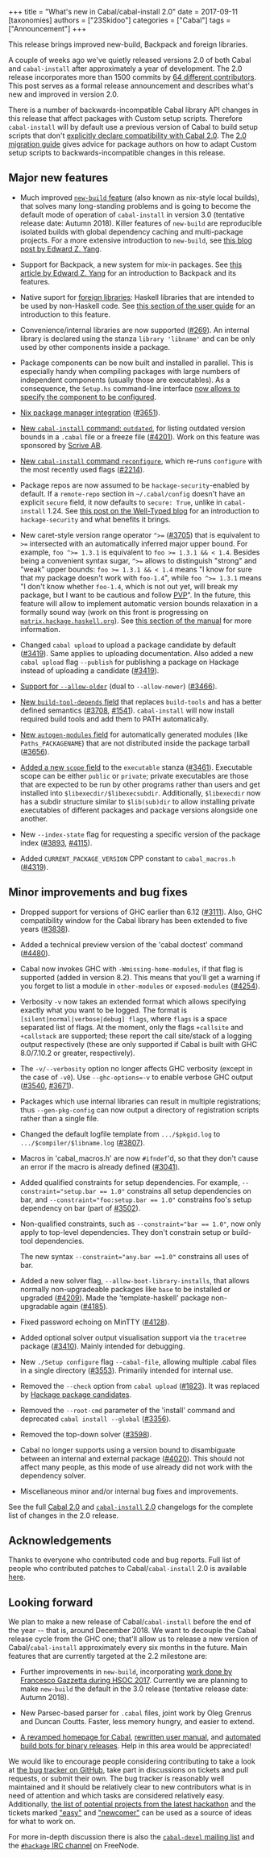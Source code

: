 +++
title = "What's new in Cabal/cabal-install 2.0"
date = 2017-09-11
[taxonomies]
authors = ["23Skidoo"]
categories = ["Cabal"]
tags = ["Announcement"]
+++

This release brings improved new-build, Backpack and foreign libraries.

<!-- more -->

A couple of weeks ago we've quietly released versions 2.0 of both
Cabal and `cabal-install` after approximately a year of
development. The 2.0 release incorporates more than 1500 commits by
[64 different
contributors](https://gist.github.com/23Skidoo/7109479c43a8de44f8e29fa335e9645c). This
post serves as a formal release announcement and describes what's new
and improved in version 2.0.

There is a number of backwards-incompatible Cabal library API changes
in this release that affect packages with Custom setup
scripts. Therefore `cabal-install` will by default use a previous
version of Cabal to build setup scripts that don't [explicitly declare
compatibility with Cabal
2.0](https://www.well-typed.com/blog/2015/07/cabal-setup-deps/). The
[2.0 migration
guide](https://github.com/haskell/cabal/wiki/2.0-migration-guide)
gives advice for package authors on how to adapt Custom setup scripts
to backwards-incompatible changes in this release.

## Major new features

- Much improved [`new-build`
  feature](https://www.haskell.org/cabal/users-guide/nix-local-build-overview.html)
  (also known as nix-style local builds), that solves many
  long-standing problems and is going to become the default mode of
  operation of `cabal-install` in version 3.0 (tentative release date:
  Autumn 2018). Killer features of `new-build` are reproducible
  isolated builds with global dependency caching and multi-package
  projects. For a more extensive introduction to `new-build`, see
  [this blog post by Edward
  Z. Yang](http://blog.ezyang.com/2016/05/announcing-cabal-new-build-nix-style-local-builds/).

- Support for Backpack, a new system for mix-in packages. See [this
  article by Edward
  Z. Yang](https://github.com/ezyang/ghc-proposals/blob/backpack/proposals/0000-backpack.rst)
  for an introduction to Backpack and its features.

- Native suport for [foreign
  libraries](https://github.com/haskell/cabal/pull/2540): Haskell
  libraries that are intended to be used by non-Haskell code. See
  [this section of the user
  guide](https://www.haskell.org/cabal/users-guide/developing-packages.html#foreign-libraries)
  for an introduction to this feature.

- Convenience/internal libraries are now supported
  ([#269](https://github.com/haskell/cabal/issues/269)). An internal
  library is declared using the stanza `library 'libname'` and can be
  only used by other components inside a package.

- Package components can be now built and installed in parallel. This
  is especially handy when compiling packages with large numbers of
  independent components (usually those are executables). As a
  consequence, the `Setup.hs` command-line interface [now allows to
  specify the component to be
  configured](https://github.com/ghc-proposals/ghc-proposals/pull/4).

- [Nix package manager integration](https://www.haskell.org/cabal/users-guide/nix-integration.html)
  ([#3651](https://github.com/haskell/cabal/issues/3651)).

- [New `cabal-install` command: `outdated`](https://www.haskell.org/cabal/users-guide/developing-packages.html?highlight=outdated#listing-outdated-dependency-version-bounds), for listing outdated
  version bounds in a `.cabal` file or a freeze file
  ([#4201](https://github.com/haskell/cabal/issues/4207)). Work on
  this feature was sponsored by [Scrive AB](https://scrive.com/).

- [New `cabal-install` command
  `reconfigure`](https://www.haskell.org/cabal/users-guide/installing-packages.html?highlight=reconfigure),
  which re-runs `configure` with the most recently used flags
  ([#2214](https://github.com/haskell/cabal/issues/2214)).

- Package repos are now assumed to be `hackage-security`-enabled by
  default. If a `remote-repo` section in `~/.cabal/config` doesn't
  have an explicit `secure` field, it now defaults to `secure: True`,
  unlike in `cabal-install` 1.24. See [this post on the Well-Typed
  blog](https://www.well-typed.com/blog/2015/04/improving-hackage-security/)
  for an introduction to `hackage-security` and what benefits it
  brings.

- New caret-style version range operator `^>=`
  ([#3705](https://github.com/haskell/cabal/issues/3705)) that is
  equivalent to `>=` intersected with an automatically inferred major
  upper bound. For example, `foo ^>= 1.3.1` is equivalent to `foo >=
1.3.1 && < 1.4`. Besides being a convenient syntax sugar, `^>=`
  allows to distinguish "strong" and "weak" upper bounds: `foo >=
1.3.1 && < 1.4` means "I know for sure that my package doesn't work
  with `foo-1.4`", while `foo ^>= 1.3.1` means "I don't know whether
  `foo-1.4`, which is not out yet, will break my package, but I want
  to be cautious and follow [PVP](https://pvp.haskell.org/)". In the
  future, this feature will allow to implement automatic version
  bounds relaxation in a formally sound way (work on this front is
  progressing on
  [`matrix.hackage.haskell.org`](https://matrix.hackage.haskell.org/)). See
  [this section of the
  manual](https://www.haskell.org/cabal/users-guide/developing-packages.html?highlight=caret#pkg-field-build-depends)
  for more information.

- Changed `cabal upload` to upload a package candidate by default
  ([#3419](https://github.com/haskell/cabal/issues/3419)). Same
  applies to uploading documentation. Also added a new `cabal upload`
  flag `--publish` for publishing a package on Hackage instead of
  uploading a candidate
  ([#3419](https://github.com/haskell/cabal/issues/3419)).

- [Support for
  `--allow-older`](https://www.haskell.org/cabal/users-guide/nix-local-build.html?highlight=allow%20older#cfg-flag---allow-older)
  (dual to `--allow-newer`)
  ([#3466](https://github.com/haskell/cabal/issues/3466)).

- [New `build-tool-depends`
  field](https://www.haskell.org/cabal/users-guide/developing-packages.html?highlight=build%20tool%20depends#pkg-field-build-tool-depends)
  that replaces `build-tools` and has a better defined semantics
  ([#3708](https://github.com/haskell/cabal/issues/3708),
  [#1541](https://github.com/haskell/cabal/issues/1541)). `cabal-install`
  will now install required build tools and add them to PATH
  automatically.

- [New `autogen-modules`
  field](https://www.haskell.org/cabal/users-guide/developing-packages.html?highlight=autogen%20modules#pkg-field-custom-setup-autogen-modules)
  for automatically generated modules (like `Paths_PACKAGENAME`) that
  are not distributed inside the package tarball
  ([#3656](https://github.com/haskell/cabal/issues/3656)).

- [Added a new `scope`
  field](https://www.haskell.org/cabal/users-guide/developing-packages.html?highlight=scope#pkg-field-executable-scope)
  to the `executable` stanza
  ([#3461](https://github.com/haskell/cabal/issues/3461)). Executable
  scope can be either `public` or `private`; private executables are
  those that are expected to be run by other programs rather than
  users and get installed into
  `$libexecdir/$libexecsubdir`. Additionally, `$libexecdir` now has a
  subdir structure similar to `$lib(sub)dir` to allow installing
  private executables of different packages and package versions
  alongside one another.

- New `--index-state` flag for requesting a specific version of
  the package index
  ([#3893](https://github.com/haskell/cabal/issues/3893),
  [#4115](https://github.com/haskell/cabal/issues/4115)).

- Added `CURRENT_PACKAGE_VERSION` CPP constant to `cabal_macros.h`
  ([#4319](https://github.com/haskell/cabal/issues/4319)).

## Minor improvements and bug fixes

- Dropped support for versions of GHC earlier than 6.12
  ([#3111](https://github.com/haskell/cabal/issues/3111)). Also, GHC
  compatibility window for the Cabal library has been extended to five
  years ([#3838](https://github.com/haskell/cabal/issues/3838)).

- Added a technical preview version of the 'cabal doctest' command
  ([#4480](https://github.com/haskell/cabal/issues/4480)).

- Cabal now invokes GHC with `-Wmissing-home-modules`, if that flag is
  supported (added in version 8.2). This means that you'll get a
  warning if you forget to list a module in `other-modules` or
  `exposed-modules`
  ([#4254](https://github.com/haskell/cabal/pull/4254)).

- Verbosity `-v` now takes an extended format which allows specifying
  exactly what you want to be logged. The format is
  `[silent|normal|verbose|debug] flags`, where `flags` is a space
  separated list of flags. At the moment, only the flags `+callsite`
  and `+callstack` are supported; these report the call site/stack of
  a logging output respectively (these are only supported if Cabal is
  built with GHC 8.0/7.10.2 or greater, respectively).

- The `-v/--verbosity` option no longer affects GHC verbosity (except
  in the case of `-v0`). Use `--ghc-options=-v` to enable verbose GHC
  output ([#3540](https://github.com/haskell/cabal/issues/3540),
  [#3671](https://github.com/haskell/cabal/issues/3671)).

- Packages which use internal libraries can result in multiple
  registrations; thus `--gen-pkg-config` can now output a directory of
  registration scripts rather than a single file.

- Changed the default logfile template from `.../$pkgid.log` to
  `.../$compiler/$libname.log`
  ([#3807](https://github.com/haskell/cabal/issues/3807)).

- Macros in 'cabal_macros.h' are now `#ifndef`'d, so that they don't
  cause an error if the macro is already defined
  ([#3041](https://github.com/haskell/cabal/issues/3041)).

- Added qualified constraints for setup dependencies. For example,
  `--constraint="setup.bar == 1.0"` constrains all setup dependencies
  on bar, and `--constraint="foo:setup.bar == 1.0"` constrains foo's
  setup dependency on bar (part of
  [#3502](https://github.com/haskell/cabal/issues/3502)).

- Non-qualified constraints, such as `--constraint="bar == 1.0"`, now
  only apply to top-level dependencies. They don't constrain setup or
  build-tool dependencies.

  The new syntax `--constraint="any.bar ==1.0"` constrains all uses of bar.

- Added a new solver flag, `--allow-boot-library-installs`, that
  allows normally non-upgradeable packages like `base` to be installed
  or upgraded
  ([#4209](https://github.com/haskell/cabal/issues/4209)). Made the
  'template-haskell' package non-upgradable again
  ([#4185](https://github.com/haskell/cabal/issues/4185)).

- Fixed password echoing on MinTTY
  ([#4128](https://github.com/haskell/cabal/issues/4128)).

- Added optional solver output visualisation support via the
  `tracetree` package
  ([#3410](https://github.com/haskell/cabal/issues/3410)). Mainly
  intended for debugging.

- New `./Setup configure` flag `--cabal-file`, allowing multiple
  .cabal files in a single directory
  ([#3553](https://github.com/haskell/cabal/issues/3553)). Primarily
  intended for internal use.

- Removed the `--check` option from `cabal upload`
  ([#1823](https://github.com/haskell/cabal/issues/1823)). It was
  replaced by [Hackage package
  candidates](https://hackage.haskell.org/upload#candidates).

- Removed the `--root-cmd` parameter of the 'install' command and
  deprecated `cabal install --global`
  ([#3356](https://github.com/haskell/cabal/issues/3356)).

- Removed the top-down solver
  ([#3598](https://github.com/haskell/cabal/issues/3598)).

- Cabal no longer supports using a version bound to disambiguate
  between an internal and external package
  ([#4020](https://github.com/haskell/cabal/issues/4020)). This
  should not affect many people, as this mode of use already did not
  work with the dependency solver.

- Miscellaneous minor and/or internal bug fixes and improvements.

See the full [Cabal
2.0](https://github.com/haskell/cabal/blob/2.0/Cabal/changelog) and
[`cabal-install`
2.0](https://github.com/haskell/cabal/blob/2.0/cabal-install/changelog)
changelogs for the complete list of changes in the 2.0 release.

## Acknowledgements

Thanks to everyone who contributed code and bug reports. Full list of
people who contributed patches to Cabal/`cabal-install` 2.0 is
available
[here](https://gist.github.com/23Skidoo/7109479c43a8de44f8e29fa335e9645c).

## Looking forward

We plan to make a new release of Cabal/`cabal-install` before the end
of the year -- that is, around December 2018. We want to decouple the
Cabal release cycle from the GHC one; that'll allow us to release a
new version of Cabal/`cabal-install` approximately every six months in
the future. Main features that are currently targeted at the 2.2
milestone are:

- Further improvements in `new-build`, incorporating [work done by
  Francesco Gazzetta during HSOC
  2017](https://github.com/haskell/cabal/projects/4). Currently we are
  planning to make `new-build` the default in the 3.0 release
  (tentative release date: Autumn 2018).

- New Parsec-based parser for `.cabal` files, joint work by Oleg
  Grenrus and Duncan Coutts. Faster, less memory hungry, and easier to
  extend.

- [A revamped homepage for
  Cabal](https://github.com/haskell/cabal/issues/4013), [rewritten
  user manual](https://github.com/haskell/cabal/labels/documentation),
  and [automated build bots for binary
  releases](https://github.com/haskell/cabal/issues/4637). Help in
  this area would be appreciated!

We would like to encourage people considering contributing to take a
look at [the bug tracker on
GitHub](https://github.com/haskell/cabal/issues/), take part in
discussions on tickets and pull requests, or submit their own. The bug
tracker is reasonably well maintained and it should be relatively
clear to new contributors what is in need of attention and which tasks
are considered relatively easy. Additionally, [the list of potential
projects from the latest
hackathon](https://github.com/haskell/cabal/wiki/ZuriHac-2017) and the
tickets marked
["easy"](https://github.com/haskell/cabal/issues?q=is%3Aopen+is%3Aissue+label%3A%22meta%3A+easy%22)
and
["newcomer"](https://github.com/haskell/cabal/issues?q=is%3Aopen+is%3Aissue+label%3Anewcomer)
can be used as a source of ideas for what to work on.

For more in-depth discussion there is also the [`cabal-devel` mailing
list](https://mail.haskell.org/mailman/listinfo/cabal-devel) and the
[`#hackage` IRC channel](https://wiki.haskell.org/IRC_channel) on
FreeNode.
